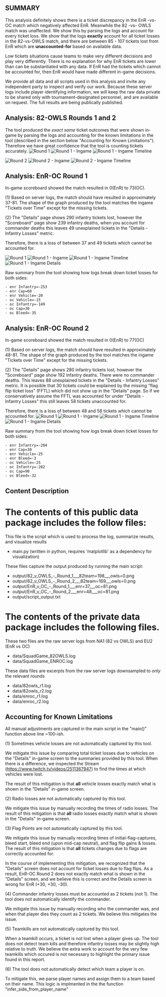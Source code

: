 ## SUMMARY
This analysis definitely shows there is a ticket discrepancy in the EnR -vs- OC match which negatively affected EnR. Meanwhile the 82 -vs- OWLS match was unaffected. We show this by parsing the logs and account for every ticket loss. We show that the logs **exactly** account for all ticket losses in the 82-vs-OWLS match, and there are between 85 - 107 tickets lost from EnR which are **unaccounted-for** based on available data.

Low tickets situations cause teams to make very different decisions and play very differently. There is no explanation for why EnR tickets are lower than can be substantiated with any data. If EnR had the tickets which cannot be accounted for, then EnR would have made different in-game decisions.

We provide all data and all scripts used in this analysis and invite any independent party to inspect and verify our work. Because these server logs include player identifying information, we will keep the raw data private to be shared only with tournament-designated personnel, and are available on request. The full results are being publically published.


## Analysis: 82-OWLS Rounds 1 and 2
The tool produced the *exact same* ticket outcomes that were shown in-game by parsing the logs and accounting for the known limitations in the tool (described in the section below "Accounting for Known Limitations"). Therefore we have great confidence that the tool is counting tickets accurately.
![Round 1](https://raw.githubusercontent.com/legomyeggo1969/sets1_finals_analysis_2025/refs/heads/main/output/82_v_OWLS_-_Round_1___82team%3D198___owls%3D0.png)
![Round 1 - Ingame](https://media.discordapp.net/attachments/1393966496966770748/1393968143218774116/image.png?ex=68751980&is=6873c800&hm=457fc369fe5956a934b8803921cdc5343087f44b61620d68d8f4b70b1d20630b&=&format=webp&quality=lossless&width=1669&height=906)
![Round 1 - Ingame Timeline](https://media.discordapp.net/attachments/1393966496966770748/1393968145827500193/image.png?ex=68751980&is=6873c800&hm=b1506b6bd03cde2495e6b9d325bebdff68c00418049dc58a6bdf6043fe7a4ba0&=&format=webp&quality=lossless&width=1669&height=952)

![Round 2](https://raw.githubusercontent.com/legomyeggo1969/sets1_finals_analysis_2025/refs/heads/main/output/82_v_OWLS_-_Round_2___82team%3D169___owls%3D0.png)
![Round 2 - Ingame](https://media.discordapp.net/attachments/1393966496966770748/1393978306327609524/image.png?ex=687522f7&is=6873d177&hm=38d61fca9c0d28c0f558286a28f137c983723616bc19e04d22c35933b5d2cfa7&=&format=webp&quality=lossless&width=1669&height=934)
![Round 2 - Ingame Timeline](https://media.discordapp.net/attachments/1393966496966770748/1393978309133467669/image.png?ex=687522f7&is=6873d177&hm=3c11f57c49a380ded3da07c4a021cf66a67cc09085a843e2fc54f4679cc82048&=&format=webp&quality=lossless&width=1669&height=949)

## Analysis: EnR-OC Round 1
In-game scoreboard showed the match resulted in 0(EnR) to 73(OC).

(1) Based on server logs, the match should have resulted in approximately 37-81. The shape of the graph produced by the tool matches the ingame "Tickets over Time" except for the missing tickets.

(2) The "Details" page shows 290 infantry tickets lost, however the "Scoreboard" page show 239 infantry deaths, when you account for commander deaths this leaves 49 unexplained tickets in the "Details - Infantry Losses" metric.

Therefore, there is a loss of between 37 and 49 tickets which cannot be accounted for.

![Round 1](https://raw.githubusercontent.com/legomyeggo1969/sets1_finals_analysis_2025/refs/heads/main/output/EnR_v_OC_-_Round_1___enr%3D37___oc%3D81.png)
![Round 1 - Ingame](https://media.discordapp.net/attachments/1264242708239618180/1394045908542292038/2025-07-13_20-02-51.mkv_snapshot_49.20.809.png?ex=687561ec&is=6874106c&hm=d480a27db1eabf06d4f1138fa9f8abadf258a6fa08c0867c2282a05a335fe05c&=&format=webp&quality=lossless&width=1669&height=939)
![Round 1 - Ingame Timeline](https://media.discordapp.net/attachments/1264242708239618180/1394045908143968417/2025-07-13_20-02-51.mkv_snapshot_49.22.479.png?ex=687561ec&is=6874106c&hm=551893b8ffec05e6f1aff3616f063ac69a5f2df13980f007640f7abf0b973fd3&=&format=webp&quality=lossless&width=1669&height=939)
![Round 1 - Ingame Details](https://media.discordapp.net/attachments/1264242708239618180/1394045907745505563/2025-07-13_20-02-51.mkv_snapshot_49.26.029.png?ex=687561ec&is=6874106c&hm=197ad0b731e8e69052e56d028631fe0d9cc0247ab9088b92295e14a8fc6fc0ea&=&format=webp&quality=lossless&width=1669&height=939)

Raw summary from the tool showing how logs break down ticket losses for both sides:
```
- enr Infantry=-253
- enr Cap=60
- enr Vehicle=-20
- oc Vehicle=-15
- oc Infantry=-149
- oc Cap=30
- oc Bleed=-35
```

## Analysis: EnR-OC Round 2
In-game scoreboard showed the match resulted in 0(EnR) to 77(OC)

(1) Based on server logs, the match should have resulted in approximately 48-81. The shape of the graph produced by the tool matches the ingame "Tickets over Time" except for the missing tickets.

(2) The "Details" page shows 280 infantry tickets lost, however the "Scoreboard" page show 192 infantry deaths. There were no commander deaths. This leaves 88 unexplained tickets in the "Details - Infantry Losses" metric.
It is possible that 30 tickets could be explained by the missing "flag flip ticket loss" (FFTL) which did not show up in the "Details" page. So if we conservatively assume the FFTL was accounted for under "Details - Infantry Losses" this still leaves 58 tickets unaccounted for.

Therefore, there is a loss of between 48 and 58 tickets which cannot be accounted for.
![Round 1](https://raw.githubusercontent.com/legomyeggo1969/sets1_finals_analysis_2025/refs/heads/main/output/EnR_v_OC_-_Round_2___enr%3D48___oc%3D81.png)
![Round 1 - Ingame](https://media.discordapp.net/attachments/1264242708239618180/1394046734732230677/2025-07-13_20-59-02.mkv_snapshot_48.41.286.png?ex=687562b1&is=68741131&hm=6ccc04a4cb5851d0c8b2e2fa4214eecd5f2a85976d6de3bfeecd42f000104b1c&=&format=webp&quality=lossless&width=1669&height=939)
![Round 1 - Ingame Timeline](https://media.discordapp.net/attachments/1264242708239618180/1394046732085755984/2025-07-13_20-59-02.mkv_snapshot_49.00.018.png?ex=687562b1&is=68741131&hm=acdb377feda7c67a8a1a16075682d1b8b0067c8a28827ea403737365df0c6e5d&=&format=webp&quality=lossless&width=1669&height=939)
![Round 1 - Ingame Details](https://media.discordapp.net/attachments/1264242708239618180/1394046731519262851/2025-07-13_20-59-02.mkv_snapshot_49.03.352.png?ex=687562b0&is=68741130&hm=2736a908478692cfbf9d3fed934f70644d947b631c71c07effb3ea84b616be1e&=&format=webp&quality=lossless&width=1669&height=939)

Raw summary from the tool showing how logs break down ticket losses for both sides:
```
- enr Infantry=-204
- enr Cap=30
- enr Vehicle=-25
- enr Bleed=-3
- oc Vehicle=-25
- oc Infantry=-202
- oc Cap=90
- oc Bleed=-32
```

## Content Description
# The contents of this public data package includes the follow files:

This file is the script which is used to process the log, summarize results, and visualize results
- main.py (written in python, requires 'matplotlib' as a dependency for visualization)

These files capture the output produced by running the main script:
- output/82_v_OWLS_-_Round_1___82team=198___owls=0.png
- output/82_v_OWLS_-_Round_2___82team=169___owls=0.png
- output/EnR_v_OC_-_Round_1___enr=37___oc=81.png
- output/EnR_v_OC_-_Round_2___enr=48___oc=81.png
- output/script_output.txt

# The contents of the private data package includes the following files.
These two files are the raw server logs from NA1 (82 vs OWLS) and EU2 (EnR vs OC)
- data/SquadGame_82OWLS.log
- data/SquadGame_ENROC.log

These data files are excerpts from the raw server logs downsampled to *only* the relevant rounds
- data/82owls_r1.log
- data/82owls_r2.log
- data/enroc_r1.log
- data/enroc_r2.log


## Accounting for Known Limitations
All manual adjustments are captured in the main script in the "main()" function above line ~100-ish.

(1) Sometimes vehicle losses are not automatically captured by this tool.

We mitigate this issue by comparing total ticket losses due to vehicles on the "Details" in-game screen to the summaries provided by this tool. When there is a difference, we inspected the Stream (https://www.twitch.tv/videos/2511367947) to find the times at which vehicles were lost. 

The result of this mitigation is that **all** vehicle losses exactly match what is shown in the "Details" in-game screen.


(2) Radio losses are not automatically captured by this tool.

We mitigate this issue by manually recording the times of radio losses. The result of this mitigation is that **all** radio losses exactly match what is shown in the "Details" in-game screen.

(3) Flag Points are not automatically captured by this tool.

We mitigate this issue by manually recording times of initial-flag-captures, bleed start, bleed end (upon mid-cap neutral), and flag flip gains & losses. The result of this mitigation is that **all** tickets changes due to flags are correctly accounted for.

In the course of implementing this mitigation, we recognized that the "Details" screen does not account for ticket losses due to flag flips. As a result, EnR-OC Round 2 does not exactly match what is shown in the "Details" screen, and we believe this is correct and the Details screen is wrong for EnR (+30, +30, -30).

(4) Commander infantry losses must be accounted as 2 tickets (not 1). The tool does not automatically identify the commander.

We mitigate this issue by manually recording who the commander was, and when that player dies they count as 2 tickets. We believe this mitigates the issue.

(5) Teamkills are not automatically captured by this tool.

When a teamkill occurs, a ticket is not lost when a player gives up. The tool does not detect team kills and therefore infantry losses may be slightly high relative to truth. We believe the extra work to account for the very few teamkills which occured is not necessary to highlight the primary issue found in this report.

(6) The tool does not automatically detect which team a player is on.

To mitigate this, we parse player names and assign them to a team based on their name. This logic is implmented in the the function "infer_side_from_player_name"

